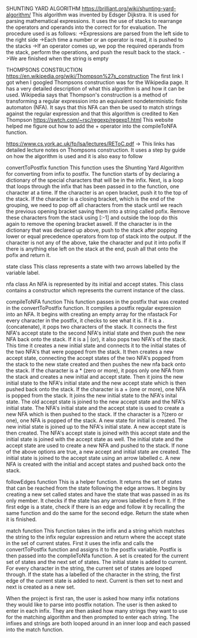 SHUNTING  YARD ALGORITHM
https://brilliant.org/wiki/shunting-yard-algorithm/
This algorithm was invented by Edsger Dijkstra. It is used for parsing mathematical expressions.
It uses the use of stacks to rearrange the operators and operands into the correct for for evaluation.
The procedure used is as follows:
    ->Expressions are parsed from the left side to the right side
    ->Each time a number or an operator is read, it is pushed to the stacks
    ->If an operator comes up, we pop the required operands from the stack, perform the operations, 
    and push the result back to the stack.
    ->We are finished when the string is empty 

THOMPSONS CONSTRUCTION
https://en.wikipedia.org/wiki/Thompson%27s_construction
The first link I got when I googled Thompsons construction was for the Wikipedia page.
It has a very detailed description of what this algorithm is and how it can be used. Wikipedia says that
Thompson's construction is a method of transforming a regular expression into an equivalent 
nondeterministic finite automaton (NFA). It says that this NFA can then be used to match strings against
the regular expression and that this algorithm is credited to Ken Thompson
https://swtch.com/~rsc/regexp/regexp1.html
This website helped me figure out how to add the + operator into the compileToNFA function.

https://www.cs.york.ac.uk/fp/lsa/lectures/REToC.pdf
    -> This links has detailed lecture notes on Thompsons construction. It uses a step by guide on
    how the algorithm is used and it is also easy to follow

convertToPostfix function
This function uses the Shunting Yard Algorithm for converting from infix to postfix.
The function starts of by declaring a dictionary of the special characters that will be in the infix.
Next, is a loop that loops through the infix that has been passed in to the function, one character at a time.
If the character is an open bracket, push it to the top of the stack. 
If the character is a closing bracket, which is the end of the grouping, we need to pop off all characters from the stack until we reach the previous opening bracket saving them into a string called pofix.
Remove these characters from the stack using [:-1] and outside the loop do this again to remove the opening bracket aswell.
If the character is in the dictionary that was declared up above, push to the stack after popping lower or equal precedence operators from top of stack into the output.
If the character is not any of the above, take the character and put it into pofix
If there is anything else left on the stack at the end, push all that onto the pofix and return it.

state class
This class represents a state with two arrows labelled by the variable label.

nfa class
An NFA is represented by its initial and accept states. This class contains a constructor which represents the current instance of the class. 

compileToNFA function
This function passes in the postfix that was created in the convertToPostfix function. It compiles a postfix regular expression into an NFA. It begins with creating an empty array for the nfastack
For every character in the postfix, it checks to see what it is. 
If it is a . (concatenate), it pops two characters of the stack. It connects the first NFA's accept state to the second NFA's initial state and then push the new NFA back onto the stack.
If it is a | (or), it also pops two NFA's of the stack. This time it creates a new initial state and connects it to the initial states of the two NFA's that were popped from the stack. It then creates a new accept state, connecting the accept states of the two NFA's popped from the stack to the new state created and then pushes the new nfa back onto the stack.
If the character is a * (zero or more), it pops only one NFA from the stack and creates a new initial and accept state. Then it joins the new initial state to the NFA's initial state and the new accept state which is then pushed back onto the stack.
If the character is a + (one or more), one NFA is popped from the stack. It joins the new initial state to the NFA's inital state. The old accept state is joined to the new accept state and the NFA's initial state. The NFA's initial state and the accept state is used to create a new NFA which is then pushed to the stack.
If the character is a ?(zero or one), one NFA is popped of the stack. A new state for initial is created. The new initial state is joined up to the NFA's initial state. A new accept state is then created. The NFA's accept state is joined with this accept state and the initial state is joined with the accept state as well. The initial state and the accept state are used to create a new NFA and pushed to the stack.
If none of the above options are true, a new accept and initial state are created. The initial state is joined to the accept state using an arrow labelled c. A new NFA is created with the initial and accept states and pushed back onto the stack.

followEdges function
This is a helper function. It returns the set of states that can be reached from the state following the edge arrows.
It begins by creating a new set called states and have the state that was passed in as its only member. It checks if the state has any arrows labelled e from it. If the first edge is a state, check if there is an edge and follow it by recalling the same function and do the same for the second edge. Return the state when it is finished.

match function
This function takes in the infix and a string which matches the string to the infix regular expression and return where the accept state in the set of current states. First it uses the infix and calls the convertToPostfix function and assigns it to the postfix variable. Postfix is then passed into the complieToNfa function. A set is created for the current set of states and the next set of states. The initial state is added to current. For every character in the string, the current set of states are looped through. If the state has a labelled of the character in the string, the first edge of the current state is added to next. Current is then set to next and next is created as a new set.

When the project is first ran, the user is asked how many infix notations they would like to parse into postfix notation. The user is then asked to enter in each infix. They are then asked how many strings they want to use for the matching algorithm and then prompted to enter each string. The infixes and strings are both looped around in an inner loop and each passed into the match function.